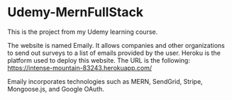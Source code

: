 # Udemy-MernFullStack

This is the project from my Udemy learning course. 

The website is named Emaily. It allows companies and other organizations to send out surveys to a list of emails provided by the user. Heroku is the platform used to deploy this website. The URL is the following: https://intense-mountain-83243.herokuapp.com/

Emaily incorporates technologies such as MERN, SendGrid, Stripe, Mongoose.js, and Google OAuth. 
